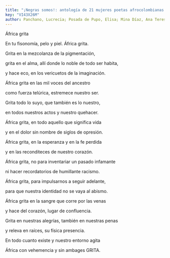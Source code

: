 ```yaml
---
title: "¡Negras somos!: antología de 21 mujeres poetas afrocolombianas de la región pacífica"
key: "VI43X26M"
author: Panchano, Lucrecia; Posada de Pupo, Elisa; Mina Díaz, Ana Teresa; Ramírez Nieva, María Teresa; Grueso Romero, Mary; Posso Figueria, Amalia Lú; Truque, Sonia Nadhezda; Truque Vélez, Colombia; Córdoba, Jenny de la Torre; Duque Palacios, Sayly; Guerrrero, Julia Simona; Moreno Aguirre, Dionicia; López Hernández, Lydia Cristina; Valencia Córdoba, Elcina; Milena Lucumí, Ana; Bejarano Velásquez, Nidia Bejarano; Torres Herrera, Lorena; Popov, María de los Ángeles; Delgado Mina, Sobeida; Nerma Rojas, Nelly Patricia
---
```

<div data-schema-version="8"><p>África grita</p> <p>En tu fisonomía, pelo y piel. África grita.</p> <p>Grita en la mezcolanza de la pigmentación,</p> <p>grita en el alma, allí donde lo noble de todo ser habita,</p> <p>y hace eco, en los vericuetos de la imaginación.</p> <p>África grita en las mil voces del ancestro</p> <p>como fuerza telúrica, estremece nuestro ser.</p> <p></p> <p>Grita todo lo suyo, que también es lo nuestro,</p> <p>en todos nuestros actos y nuestro quehacer.</p> <p>África grita, en todo aquello que significa vida</p> <p>y en el dolor sin nombre de siglos de opresión.</p> <p>África grita, en la esperanza y en la fe perdida</p> <p>y en las reconditeces de nuestro corazón.</p> <p></p> <p>África grita, no para inventariar un pasado infamante</p> <p>ni hacer recordatorios de humillante racismo.</p> <p>África grita, para impulsarnos a seguir adelante,</p> <p>para que nuestra identidad no se vaya al abismo.</p> <p>África grita en la sangre que corre por las venas</p> <p>y hace del corazón, lugar de confluencia.</p> <p></p> <p>Grita en nuestras alegrías, también en nuestras penas</p> <p>y releva en raíces, su física presencia.</p> <p>En todo cuanto existe y nuestro entorno agita</p> <p>África con vehemencia y sin ambages GRITA.</p> </div>